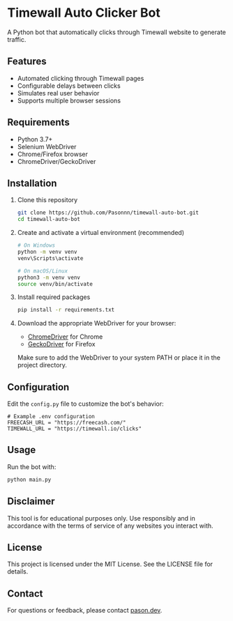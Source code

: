 # Timewall Auto Clicker Bot

A Python bot that automatically clicks through Timewall website to generate traffic.

## Features

- Automated clicking through Timewall pages
- Configurable delays between clicks
- Simulates real user behavior
- Supports multiple browser sessions

## Requirements

- Python 3.7+
- Selenium WebDriver
- Chrome/Firefox browser
- ChromeDriver/GeckoDriver

## Installation

1. Clone this repository
   ```bash
   git clone https://github.com/Pasonnn/timewall-auto-bot.git
   cd timewall-auto-bot
   ```

2. Create and activate a virtual environment (recommended)
   ```bash
   # On Windows
   python -m venv venv
   venv\Scripts\activate

   # On macOS/Linux
   python3 -m venv venv
   source venv/bin/activate
   ```

3. Install required packages
   ```bash
   pip install -r requirements.txt
   ```

4. Download the appropriate WebDriver for your browser:
   - [ChromeDriver](https://sites.google.com/chromium.org/driver/) for Chrome
   - [GeckoDriver](https://github.com/mozilla/geckodriver/releases) for Firefox

   Make sure to add the WebDriver to your system PATH or place it in the project directory.

## Configuration

Edit the `config.py` file to customize the bot's behavior:

```.env
# Example .env configuration
FREECASH_URL = "https://freecash.com/"
TIMEWALL_URL = "https://timewall.io/clicks"
```

## Usage

Run the bot with:

```bash
python main.py
```

## Disclaimer

This tool is for educational purposes only. Use responsibly and in accordance with the terms of service of any websites you interact with.

## License

This project is licensed under the MIT License. See the LICENSE file for details.

## Contact

For questions or feedback, please contact [pason.dev](mailto:pason.dev@gmail.com).

